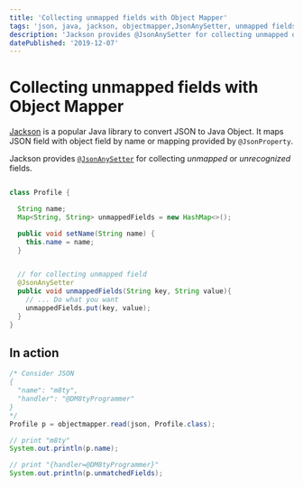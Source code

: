 ```yaml
---
title: 'Collecting unmapped fields with Object Mapper'
tags: 'json, java, jackson, objectmapper,JsonAnySetter, unmapped fields with Jackson, unmapped fields with objectmapper'
description: 'Jackson provides @JsonAnySetter for collecting unmapped or unrecognized fields.'
datePublished: '2019-12-07'
---
```


# Collecting unmapped fields with Object Mapper

[Jackson](https://github.com/FasterXML/jackson) is a popular Java library to convert JSON to Java Object. It maps JSON field with object field by name or mapping provided by `@JsonProperty`.

Jackson provides [`@JsonAnySetter`](https://fasterxml.github.io/jackson-annotations/javadoc/2.4/com/fasterxml/jackson/annotation/JsonAnySetter.html) for collecting _unmapped_ or _unrecognized_ fields.

```java

class Profile {

  String name;
  Map<String, String> unmappedFields = new HashMap<>();

  public void setName(String name) {
    this.name = name;
  }


  // for collecting unmapped field
  @JsonAnySetter
  public void unmappedFields(String key, String value){
    // ... Do what you want
    unmappedFields.put(key, value);
  }
}
```

## In action

```java
/* Consider JSON
{
  "name": "m8ty",
  "handler": "@DM8tyProgrammer"
}
*/
Profile p = objectmapper.read(json, Profile.class);

// print "m8ty"
System.out.println(p.name);

// print "{handler=@DM8tyProgrammer}"
System.out.println(p.unmatchedFields);

```
